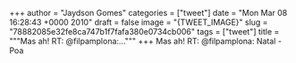 
+++
author = "Jaydson Gomes"
categories = ["tweet"]
date = "Mon Mar 08 16:28:43 +0000 2010"
draft = false
image = "{TWEET_IMAGE}"
slug = "78882085e32fe8ca747b1f7fafa380e0734cb006"
tags = ["tweet"]
title = """Mas ah! RT: @filpamplona:..."""
+++
Mas ah! RT: @filpamplona: Natal - Poa
